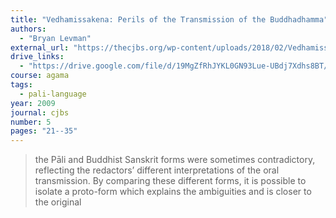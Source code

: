 ```yaml
---
title: "Vedhamissakena: Perils of the Transmission of the Buddhadhamma"
authors:
  - "Bryan Levman"
external_url: "https://thecjbs.org/wp-content/uploads/2018/02/Vedhamissakena_Perils-of-the-Transmission-of-the-Buddhadhamma_Levman.pdf"
drive_links:
  - "https://drive.google.com/file/d/19MgZfRhJYKL0GN93Lue-UBdj7Xdhs8BT/view?usp=drivesdk"
course: agama
tags:
  - pali-language
year: 2009
journal: cjbs
number: 5
pages: "21--35"
---
```


> the Pāli and Buddhist Sanskrit forms were sometimes contradictory, reflecting the redactors’ different interpretations of the oral transmission. By comparing these different forms, it is possible to isolate a proto-form which explains the ambiguities and is closer to the original


